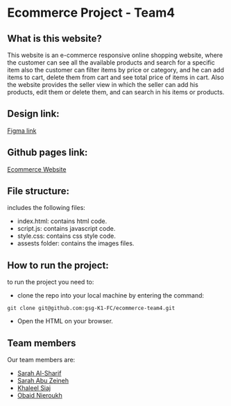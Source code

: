 # Ecommerce Project - Team4

## What is this website?
  This website is an e-commerce responsive online shopping website, where the customer can see all the available products and search for a specific item also the customer can filter items by price or category, and he can add items to cart, delete them from cart and see total price of items in cart.
  Also the website provides the seller view in which the seller can add his products, edit them or delete them, and can search in his items or products.

## Design link:
 [Figma link](https://www.figma.com/file/VjvsWuXEHf4O00vzUOPON1/E-commerce?node-id=0%3A1)

## Github pages link:
[Ecommerce Website](https://gsg-k1-fc.github.io/ecommerce-team4/)

## File structure:
includes the following files:
- index.html: contains html code.
- script.js: contains javascript code.
- style.css: contains css style code. 
- assests folder: contains the images files.

## How to run the project:
to run the project you need to:
- clone the repo into your local machine by entering the command:

`git clone git@github.com:gsg-K1-FC/ecommerce-team4.git`

- Open the HTML on your browser.

## Team members
Our team members are:
- [Sarah Al-Sharif](https://github.com/sarah-alsharif0)
- [Sarah Abu Zeineh](https://github.com/saraAAZ)
- [Khaleel Siaj](https://github.com/obaidofj)
- [Obaid Nieroukh](https://github.com/khaleelsiaj)

